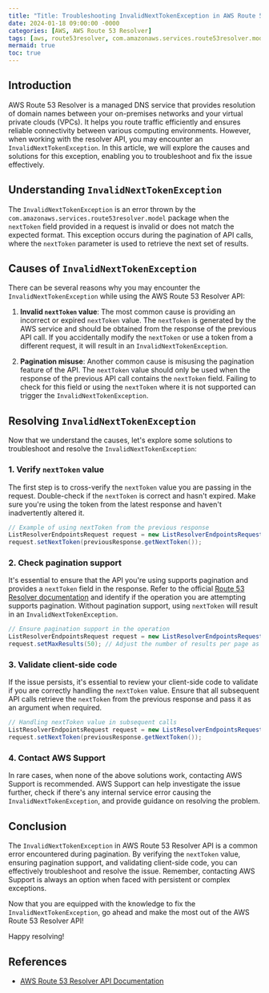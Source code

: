 ```yaml
---
title: "Title: Troubleshooting InvalidNextTokenException in AWS Route 53 Resolver"
date: 2024-01-18 09:00:00 -0000
categories: [AWS, AWS Route 53 Resolver]
tags: [aws, route53resolver, com.amazonaws.services.route53resolver.model]
mermaid: true
toc: true
---
```



## Introduction

AWS Route 53 Resolver is a managed DNS service that provides resolution of domain names between your on-premises networks and your virtual private clouds (VPCs). It helps you route traffic efficiently and ensures reliable connectivity between various computing environments. However, when working with the resolver API, you may encounter an `InvalidNextTokenException`. In this article, we will explore the causes and solutions for this exception, enabling you to troubleshoot and fix the issue effectively.

## Understanding `InvalidNextTokenException`

The `InvalidNextTokenException` is an error thrown by the `com.amazonaws.services.route53resolver.model` package when the `nextToken` field provided in a request is invalid or does not match the expected format. This exception occurs during the pagination of API calls, where the `nextToken` parameter is used to retrieve the next set of results.

## Causes of `InvalidNextTokenException`

There can be several reasons why you may encounter the `InvalidNextTokenException` while using the AWS Route 53 Resolver API:

1. **Invalid `nextToken` value**: The most common cause is providing an incorrect or expired `nextToken` value. The `nextToken` is generated by the AWS service and should be obtained from the response of the previous API call. If you accidentally modify the `nextToken` or use a token from a different request, it will result in an `InvalidNextTokenException`.

2. **Pagination misuse**: Another common cause is misusing the pagination feature of the API. The `nextToken` value should only be used when the response of the previous API call contains the `nextToken` field. Failing to check for this field or using the `nextToken` where it is not supported can trigger the `InvalidNextTokenException`.

## Resolving `InvalidNextTokenException`

Now that we understand the causes, let's explore some solutions to troubleshoot and resolve the `InvalidNextTokenException`:

### 1. Verify `nextToken` value

The first step is to cross-verify the `nextToken` value you are passing in the request. Double-check if the `nextToken` is correct and hasn't expired. Make sure you're using the token from the latest response and haven't inadvertently altered it.

```java
// Example of using nextToken from the previous response
ListResolverEndpointsRequest request = new ListResolverEndpointsRequest();
request.setNextToken(previousResponse.getNextToken());
```

### 2. Check pagination support

It's essential to ensure that the API you're using supports pagination and provides a `nextToken` field in the response. Refer to the official [Route 53 Resolver documentation][1] and identify if the operation you are attempting supports pagination. Without pagination support, using `nextToken` will result in an `InvalidNextTokenException`.

```java
// Ensure pagination support in the operation
ListResolverEndpointsRequest request = new ListResolverEndpointsRequest();
request.setMaxResults(50); // Adjust the number of results per page as required
```

### 3. Validate client-side code

If the issue persists, it's essential to review your client-side code to validate if you are correctly handling the `nextToken` value. Ensure that all subsequent API calls retrieve the `nextToken` from the previous response and pass it as an argument when required.

```java
// Handling nextToken value in subsequent calls
ListResolverEndpointsRequest request = new ListResolverEndpointsRequest();
request.setNextToken(previousResponse.getNextToken());
```

### 4. Contact AWS Support

In rare cases, when none of the above solutions work, contacting AWS Support is recommended. AWS Support can help investigate the issue further, check if there's any internal service error causing the `InvalidNextTokenException`, and provide guidance on resolving the problem.

## Conclusion

The `InvalidNextTokenException` in AWS Route 53 Resolver API is a common error encountered during pagination. By verifying the `nextToken` value, ensuring pagination support, and validating client-side code, you can effectively troubleshoot and resolve the issue. Remember, contacting AWS Support is always an option when faced with persistent or complex exceptions.

Now that you are equipped with the knowledge to fix the `InvalidNextTokenException`, go ahead and make the most out of the AWS Route 53 Resolver API!

Happy resolving!

## References
- [AWS Route 53 Resolver API Documentation][1]

[1]: https://docs.aws.amazon.com/route53/latest/APIReference/Welcome.html